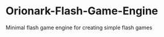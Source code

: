 Orionark-Flash-Game-Engine
==========================

Minimal flash game engine for creating simple flash games
